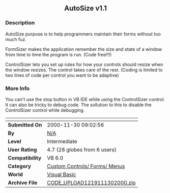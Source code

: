 ﻿<div align="center">

## AutoSize v1\.1


</div>

### Description

AutoSize purpose is to help programmers maintain their forms without too much fuz.

FormSizer makes the application remember the size and state of a window from time to time the program is run. (Code free!!!)

ControlSizer lets you set up rules for how your controls should resize when the window resizes. The control takes care of the rest. (Coding is limited to two lines of code per control you want to be adaptive)
 
### More Info
 
You can't use the stop button in VB IDE while using the ControlSizer control. It can also be tricky to debug code. The sollution to this to disable the ControlSizer control while debugging.


<span>             |<span>
---                |---
**Submitted On**   |2000-11-30 09:02:56
**By**             |[N/A](https://github.com/Planet-Source-Code/PSCIndex/blob/master/ByAuthor/empty.md)
**Level**          |Intermediate
**User Rating**    |4.7 (28 globes from 6 users)
**Compatibility**  |VB 6\.0
**Category**       |[Custom Controls/ Forms/  Menus](https://github.com/Planet-Source-Code/PSCIndex/blob/master/ByCategory/custom-controls-forms-menus__1-4.md)
**World**          |[Visual Basic](https://github.com/Planet-Source-Code/PSCIndex/blob/master/ByWorld/visual-basic.md)
**Archive File**   |[CODE\_UPLOAD1219111302000\.zip](https://github.com/Planet-Source-Code/autosize-v1-1__1-13215/archive/master.zip)








